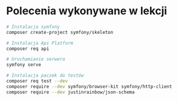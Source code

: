 # Polecenia wykonywane w lekcji

```bash
# Instalacja symfony 
composer create-project symfony/skeleton 
```

```bash
# Instalacja Api Platform
composer req api
```

```bash
# Uruchamianie serwera
symfony serve
```


```bash
# Instalacja paczek do testów
composer req test --dev
composer require --dev symfony/browser-kit symfony/http-client
composer require --dev justinrainbow/json-schema
```